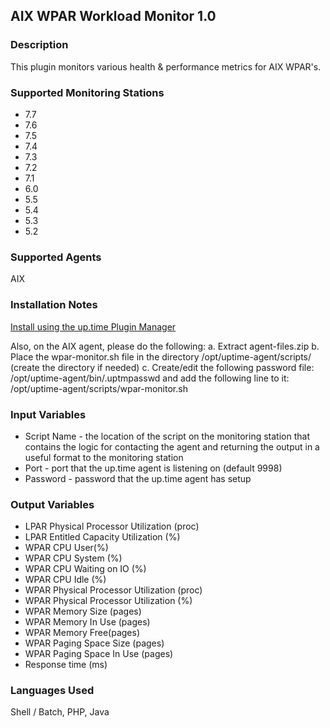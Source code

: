 ## AIX WPAR Workload Monitor 1.0

### Description
This plugin monitors various health & performance metrics for AIX WPAR's.

### Supported Monitoring Stations
* 7.7
* 7.6
* 7.5
* 7.4
* 7.3
* 7.2
* 7.1
* 6.0
* 5.5
* 5.4
* 5.3
* 5.2

### Supported Agents
AIX

### Installation Notes

[Install using the up.time Plugin Manager](https://github.com/uptimesoftware/uptime-plugin-manager)

Also, on the AIX agent, please do the following:
a. Extract agent-files.zip
b. Place the wpar-monitor.sh file in the directory /opt/uptime-agent/scripts/
(create the directory if needed)
c. Create/edit the following password file:
/opt/uptime-agent/bin/.uptmpasswd
and add the following line to it:
/opt/uptime-agent/scripts/wpar-monitor.sh 

### Input Variables
* Script Name - the location of the script on the monitoring station that contains the logic for contacting the agent and returning the output in a useful format to the monitoring station
* Port - port that the up.time agent is listening on (default 9998)
* Password - password that the up.time agent has setup

### Output Variables
* LPAR Physical Processor Utilization (proc)	
* LPAR Entitled Capacity Utilization (%)	
* WPAR CPU User(%)	
* WPAR CPU System (%)	
* WPAR CPU Waiting on IO (%)	
* WPAR CPU Idle (%)	
* WPAR Physical Processor Utilization (proc)	
* WPAR Physical Processor Utilization (%)	
* WPAR Memory Size (pages)	
* WPAR Memory In Use (pages)	
* WPAR Memory Free(pages)	
* WPAR Paging Space Size (pages)	
* WPAR Paging Space In Use (pages)	
* Response time (ms)

### Languages Used
Shell / Batch, PHP, Java
